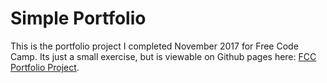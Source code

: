 Simple Portfolio
================

This is the portfolio project I completed November 2017 for Free Code Camp. Its just a small exercise, but is viewable on Github pages here: [FCC Portfolio Project](https://jlollis.github.io/fcc-portfolio/).
